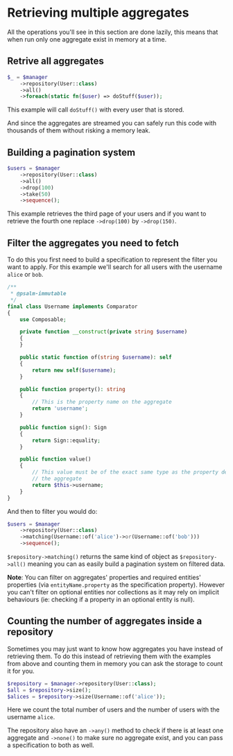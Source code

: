 # Retrieving multiple aggregates

All the operations you'll see in this section are done lazily, this means that when run only one aggregate exist in memory at a time.

## Retrive all aggregates

```php
$_ = $manager
    ->repository(User::class)
    ->all()
    ->foreach(static fn($user) => doStuff($user));
```

This example will call `doStuff()` with every user that is stored.

And since the aggregates are streamed you can safely run this code with thousands of them without risking a memory leak.

## Building a pagination system

```php
$users = $manager
    ->repository(User::class)
    ->all()
    ->drop(100)
    ->take(50)
    ->sequence();
```

This example retrieves the third page of your users and if you want to retrieve the fourth one replace `->drop(100)` by `->drop(150)`.

## Filter the aggregates you need to fetch

To do this you first need to build a specification to represent the filter you want to apply. For this example we'll search for all users with the username `alice` or `bob`.

```php
/**
 * @psalm-immutable
 */
final class Username implements Comparator
{
    use Composable;

    private function __construct(private string $username)
    {
    }

    public static function of(string $username): self
    {
        return new self($username);
    }

    public function property(): string
    {
        // This is the property name on the aggregate
        return 'username';
    }

    public function sign(): Sign
    {
        return Sign::equality;
    }

    public function value()
    {
        // This value must be of the exact same type as the property defined in
        // the aggregate
        return $this->username;
    }
}
```

And then to filter you would do:

```php
$users = $manager
    ->repository(User::class)
    ->matching(Username::of('alice')->or(Username::of('bob')))
    ->sequence();
```

`$repository->matching()` returns the same kind of object as `$repository->all()` meaning you can as easily build a pagination system on filtered data.

**Note**: You can filter on aggregates' properties and required entities' properties (via `entityName.property` as the specification property). However you can't filter on optional entities nor collections as it may rely on implicit behaviours (ie: checking if a property in an optional entity is null).

## Counting the number of aggregates inside a repository

Sometimes you may just want to know how aggregates you have instead of retrieving them. To do this instead of retrieving them with the examples from above and counting them in memory you can ask the storage to count it for you.

```php
$repository = $manager->repository(User::class);
$all = $repository->size();
$alices = $repository->size(Username::of('alice'));
```

Here we count the total number of users and the number of users with the username `alice`.

The repository also have an `->any()` method to check if there is at least one aggregate and `->none()` to make sure no aggregate exist, and you can pass a specification to both as well.
